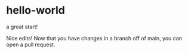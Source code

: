 # hello-world
a great start!


Nice edits! Now that you have changes in a branch off of main, you can open a pull request.
